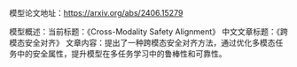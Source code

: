 模型论文地址：https://arxiv.org/abs/2406.15279

模型概述：当前标题：《Cross-Modality Safety Alignment》
中文文章标题：《跨模态安全对齐》
文章内容：提出了一种跨模态安全对齐方法，通过优化多模态任务中的安全属性，提升模型在多任务学习中的鲁棒性和可靠性。
